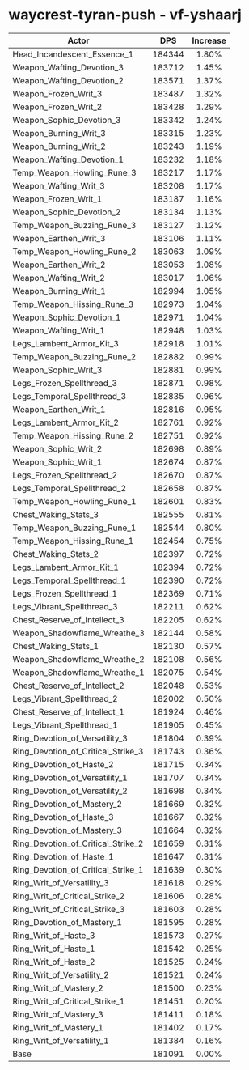 # waycrest-tyran-push - vf-yshaarj
| Actor | DPS | Increase |
|---|:---:|:---:|
|Head_Incandescent_Essence_1|184344|1.80%|
|Weapon_Wafting_Devotion_3|183712|1.45%|
|Weapon_Wafting_Devotion_2|183571|1.37%|
|Weapon_Frozen_Writ_3|183487|1.32%|
|Weapon_Frozen_Writ_2|183428|1.29%|
|Weapon_Sophic_Devotion_3|183342|1.24%|
|Weapon_Burning_Writ_3|183315|1.23%|
|Weapon_Burning_Writ_2|183243|1.19%|
|Weapon_Wafting_Devotion_1|183232|1.18%|
|Temp_Weapon_Howling_Rune_3|183217|1.17%|
|Weapon_Wafting_Writ_3|183208|1.17%|
|Weapon_Frozen_Writ_1|183187|1.16%|
|Weapon_Sophic_Devotion_2|183134|1.13%|
|Temp_Weapon_Buzzing_Rune_3|183127|1.12%|
|Weapon_Earthen_Writ_3|183106|1.11%|
|Temp_Weapon_Howling_Rune_2|183063|1.09%|
|Weapon_Earthen_Writ_2|183053|1.08%|
|Weapon_Wafting_Writ_2|183017|1.06%|
|Weapon_Burning_Writ_1|182994|1.05%|
|Temp_Weapon_Hissing_Rune_3|182973|1.04%|
|Weapon_Sophic_Devotion_1|182971|1.04%|
|Weapon_Wafting_Writ_1|182948|1.03%|
|Legs_Lambent_Armor_Kit_3|182918|1.01%|
|Temp_Weapon_Buzzing_Rune_2|182882|0.99%|
|Weapon_Sophic_Writ_3|182881|0.99%|
|Legs_Frozen_Spellthread_3|182871|0.98%|
|Legs_Temporal_Spellthread_3|182835|0.96%|
|Weapon_Earthen_Writ_1|182816|0.95%|
|Legs_Lambent_Armor_Kit_2|182761|0.92%|
|Temp_Weapon_Hissing_Rune_2|182751|0.92%|
|Weapon_Sophic_Writ_2|182698|0.89%|
|Weapon_Sophic_Writ_1|182674|0.87%|
|Legs_Frozen_Spellthread_2|182670|0.87%|
|Legs_Temporal_Spellthread_2|182658|0.87%|
|Temp_Weapon_Howling_Rune_1|182601|0.83%|
|Chest_Waking_Stats_3|182555|0.81%|
|Temp_Weapon_Buzzing_Rune_1|182544|0.80%|
|Temp_Weapon_Hissing_Rune_1|182454|0.75%|
|Chest_Waking_Stats_2|182397|0.72%|
|Legs_Lambent_Armor_Kit_1|182394|0.72%|
|Legs_Temporal_Spellthread_1|182390|0.72%|
|Legs_Frozen_Spellthread_1|182369|0.71%|
|Legs_Vibrant_Spellthread_3|182211|0.62%|
|Chest_Reserve_of_Intellect_3|182205|0.62%|
|Weapon_Shadowflame_Wreathe_3|182144|0.58%|
|Chest_Waking_Stats_1|182130|0.57%|
|Weapon_Shadowflame_Wreathe_2|182108|0.56%|
|Weapon_Shadowflame_Wreathe_1|182075|0.54%|
|Chest_Reserve_of_Intellect_2|182048|0.53%|
|Legs_Vibrant_Spellthread_2|182002|0.50%|
|Chest_Reserve_of_Intellect_1|181924|0.46%|
|Legs_Vibrant_Spellthread_1|181905|0.45%|
|Ring_Devotion_of_Versatility_3|181804|0.39%|
|Ring_Devotion_of_Critical_Strike_3|181743|0.36%|
|Ring_Devotion_of_Haste_2|181715|0.34%|
|Ring_Devotion_of_Versatility_1|181707|0.34%|
|Ring_Devotion_of_Versatility_2|181698|0.34%|
|Ring_Devotion_of_Mastery_2|181669|0.32%|
|Ring_Devotion_of_Haste_3|181667|0.32%|
|Ring_Devotion_of_Mastery_3|181664|0.32%|
|Ring_Devotion_of_Critical_Strike_2|181659|0.31%|
|Ring_Devotion_of_Haste_1|181647|0.31%|
|Ring_Devotion_of_Critical_Strike_1|181639|0.30%|
|Ring_Writ_of_Versatility_3|181618|0.29%|
|Ring_Writ_of_Critical_Strike_2|181606|0.28%|
|Ring_Writ_of_Critical_Strike_3|181603|0.28%|
|Ring_Devotion_of_Mastery_1|181595|0.28%|
|Ring_Writ_of_Haste_3|181573|0.27%|
|Ring_Writ_of_Haste_1|181542|0.25%|
|Ring_Writ_of_Haste_2|181525|0.24%|
|Ring_Writ_of_Versatility_2|181521|0.24%|
|Ring_Writ_of_Mastery_2|181500|0.23%|
|Ring_Writ_of_Critical_Strike_1|181451|0.20%|
|Ring_Writ_of_Mastery_3|181411|0.18%|
|Ring_Writ_of_Mastery_1|181402|0.17%|
|Ring_Writ_of_Versatility_1|181384|0.16%|
|Base|181091|0.00%|
